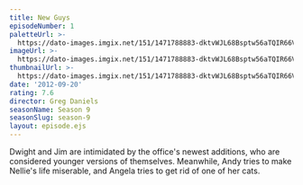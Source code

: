 ```yaml
---
title: New Guys
episodeNumber: 1
paletteUrl: >-
  https://dato-images.imgix.net/151/1471788883-dktvWJL68Bsptw56aTQIR66Vuup.jpg?auto=enhance&ch=DPR%2CWidth&palette=json
imageUrl: >-
  https://dato-images.imgix.net/151/1471788883-dktvWJL68Bsptw56aTQIR66Vuup.jpg?auto=compress%2Cformat&ch=DPR%2CWidth&w=500
thumbnailUrl: >-
  https://dato-images.imgix.net/151/1471788883-dktvWJL68Bsptw56aTQIR66Vuup.jpg?auto=enhance&ch=DPR%2CWidth&fit=crop&fm=jpg&h=280&w=500
date: '2012-09-20'
rating: 7.6
director: Greg Daniels
seasonName: Season 9
seasonSlug: season-9
layout: episode.ejs
---
```


Dwight and Jim are intimidated by the office's newest additions, who are considered younger versions of themselves. Meanwhile, Andy tries to make Nellie's life miserable, and Angela tries to get rid of one of her cats.